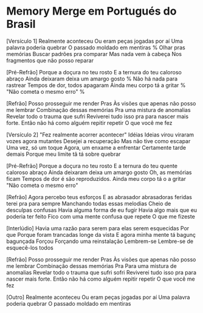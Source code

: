 Memory Merge em Portugués do Brasil
========================

[Versículo 1]
Realmente aconteceu
Ou eram peças jogadas por aí
Uma palavra poderia quebrar
O passado moldado em mentiras %
Olhar pras memórias
Buscar padrões pra comparar
Mas nada vem à cabeça
Nos fragmentos que não posso reparar

[Pré-Refrão]
Porque a doçura no teu rosto
E a ternura do teu caloroso abraço
Ainda deixaram deixa um amargo gosto %
Não há nada para rastrear
Tempos de dor, todos apagaram
Ainda meu corpo tá a gritar %
"Não cometa o mesmo erro" %

[Refrão]
Posso prosseguir me render
Pras Às visões que apenas não posso me lembrar
Combinação dessas memórias
Pra uma mistura de anomalias
Revelar todo o trauma que sufri
Reviverei tudo isso pra para nascer mais forte.
Então não há como alguém repitir repetir
O que você me fez

[Versículo 2]
"Fez realmente acorrer acontecer"
Idéias Ideias virou viraram vozes agora mutantes
Desejei a recuperação
Mas não tive como escapar
Uma vez, só um toque
Agora, um enxame a enfrentar
Certamente tarde demais
Porque meu limite tâ tá sobre quebrar

[Pré-Refrão]
Porque a doçura no teu rosto
E a ternura do teu quente caloroso abraço
Ainda deixaram deixa um amargo gosto
Oh, as memórias ficam
Tempos de dor é são reproduzidos.
Ainda meu corpo tá o a gritar
"Não cometa o mesmo erro"

[Refrão]
Agora percebo teus esforços
E as abrasador abrasadoras feridas terei pra para sempre
Manchando todas essas melodias
Cheio de desculpas confusas
Havia alguma forma de eu fugir
Havia algo mais que eu poderia ter feito
Fico com uma mente confusa que repete
O que me fizeste

[Interlúdio]
Havia uma razão para serem para elas serem esquecidas
Por que Porque foram trancadas longe da vista
E agora minha mente tá bagunç bagunçada
Forçou Forçando uma reinstalação
Lembrem-se Lembre-se de esquecê-los todos

[Refrão]
Posso prosseguir me render
Pras Às visões que apenas não posso me lembrar
Combinação dessas memórias
Pra Para uma mistura de anomalias
Revelar todo o trauma que sufri sofri
Reviverei tudo isso pra para nascer mais forte.
Então não há como alguém repitir repetir
O que você me fez

[Outro]
Realmente aconteceu
Ou eram peças jogadas por aí
Uma palavra poderia quebrar
O passado moldado em mentiras